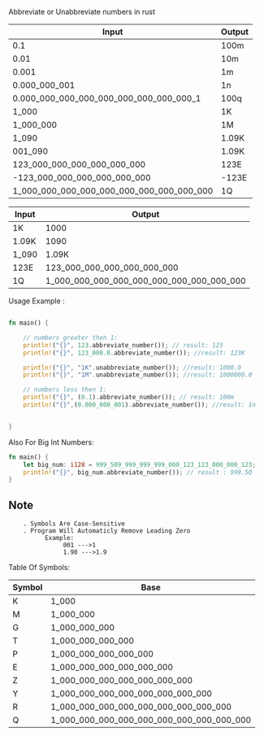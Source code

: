 Abbreviate or Unabbreviate numbers in rust


|     Input                   |    Output    |
|-----------------------------|--------------|
|         0.1           |     100m       |
|         0.01           |     10m       |
|         0.001           |     1m       |
|         0.000_000_001           |     1n       |
|         0.000_000_000_000_000_000_000_000_000_1           |     100q       |
|         1_000               |     1K       |
|         1_000_000           |     1M       |
|         1_090               |     1.09K    |
|         001_090               |     1.09K    |
| 123_000_000_000_000_000_000 |     123E     |
| -123_000_000_000_000_000_000 |     -123E     |
| 1_000_000_000_000_000_000_000_000_000_000 |     1Q     |





|     Input                   |    Output    |
|-----------------------------|--------------|
|         1K               |     1000       |
|         1.09K           |     1090      |
|         1_090               |     1.09K    |
|      123E     |123_000_000_000_000_000_000|
|      1Q     |1_000_000_000_000_000_000_000_000_000_000|


Usage Example :

```rust

fn main() {

    // numbers greater then 1:
    println!("{}", 123.abbreviate_number()); // result: 123
    println!("{}", 123_000.0.abbreviate_number()); //result: 123K

    println!("{}", "1K".unabbreviate_number()); //result: 1000.0
    println!("{}", "1M".unabbreviate_number()); //result: 1000000.0

    // numbers less then 1:
    println!("{}", (0.1).abbreviate_number()); // result: 100m
    println!("{}",(0.000_000_001).abbreviate_number()); //result: 1n


}

```

Also For Big Int Numbers: 
```rust
fn main() {
    let big_num: i128 = 999_509_999_999_999_000_123_123_000_000_123;
    println!("{}", big_num.abbreviate_number()); // result : 999.5Q
}

```
## Note
        . Symbols Are Case-Sensitive 
        . Program Will Automaticly Remove Leading Zero 
              Example: 
                   001 --->1
                   1.90 --->1.9
    

Table Of Symbols:

|     Symbol                   |    Base    |
|-----------------------------|--------------|
|         K               |     1_000       |
|         M               |      1_000_000      |
|         G               |     1_000_000_000    |
|      T                 |      1_000_000_000_000 |
|      P                 |      1_000_000_000_000_000  |
|      E                 |      1_000_000_000_000_000_000   |
|      Z                 |      1_000_000_000_000_000_000_000   |
|      Y                 |      1_000_000_000_000_000_000_000_000  |
|      R                 |      1_000_000_000_000_000_000_000_000_000   |
|      Q                 |      1_000_000_000_000_000_000_000_000_000_000   |

